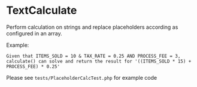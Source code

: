 # TextCalculate


Perform calculation on strings and replace placeholders according as configured in an array.
     
     
 Example:

    Given that ITEMS_SOLD = 10 & TAX_RATE = 0.25 AND PROCESS_FEE = 3,
    calculate() can solve and return the result for '((ITEMS_SOLD * 15) + PROCESS_FEE) * 0.25'

 Please see `tests/PlaceholderCalcTest.php` for example code